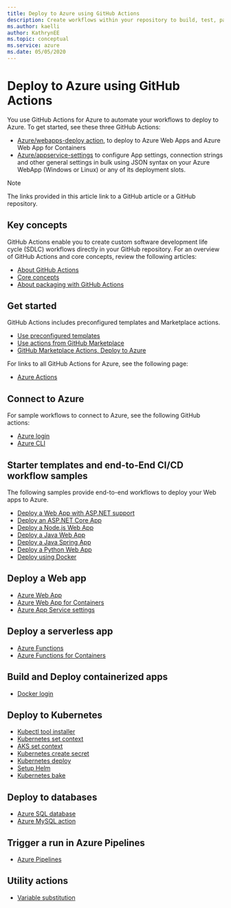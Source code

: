 ```yaml
---
title: Deploy to Azure using GitHub Actions
description: Create workflows within your repository to build, test, package, release and deploy to Azure. 
ms.author: kaelli
author: KathrynEE  
ms.topic: conceptual
ms.service: azure 
ms.date: 05/05/2020
---
```



# Deploy to Azure using GitHub Actions

You use GitHub Actions for Azure to automate your workflows to deploy to Azure. To get started, see these three GitHub Actions: 

- [Azure/webapps-deploy action](https://github.com/Azure/webapps-deploy), to deploy to Azure Web Apps and Azure Web App for Containers 
- [Azure/appservice-settings](https://github.com/Azure/appservice-settings) to configure App settings, connection strings and other general settings in bulk using JSON syntax on your Azure WebApp (Windows or Linux) or any of its deployment slots.

> [!NOTE]   
> The links provided in this article link to a GitHub article or a GitHub repository. 

## Key concepts

GitHub Actions enable you to create custom software development life cycle (SDLC) workflows directly in your GitHub repository. For an overview of GitHub Actions and core concepts, review the following articles: 

- [About GitHub Actions](https://help.github.com/actions/getting-started-with-github-actions/about-github-actions)
- [Core concepts ](https://help.github.com/actions/getting-started-with-github-actions/core-concepts-for-github-actions)
- [About packaging with GitHub Actions](https://help.github.com/en/actions/publishing-packages-with-github-actions/about-packaging-with-github-actions)

## Get started 

GitHub Actions includes preconfigured templates and Marketplace actions. 

- [Use preconfigured templates](https://help.github.com/actions/getting-started-with-github-actions/starting-with-preconfigured-workflow-templates)  
- [Use actions from GitHub Marketplace](https://help.github.com/en/actions/getting-started-with-github-actions/using-actions-from-github-marketplace)  
- [GitHub Marketplace Actions, Deploy to Azure](https://github.com/marketplace?type=actions&query=Azure)  
  
For links to all GitHub Actions for Azure, see the following page: 
   
- [Azure Actions](https://github.com/marketplace?query=Azure&type=actions)  

## Connect to Azure

For sample workflows to connect to Azure, see the following GitHub actions:  

- [Azure login](https://github.com/Azure/login)  
- [Azure CLI](https://github.com/Azure/CLI)  


## Starter templates and end-to-End CI/CD workflow samples 

The following samples provide end-to-end workflows to deploy your Web apps to Azure. 

- [Deploy a Web App with ASP.NET support](https://github.com/Azure-Samples/dotnet-sample)  
- [Deploy an ASP.NET Core App](https://github.com/Azure-Samples/dotnet_core_sample)  
- [Deploy a Node.js Web App](https://github.com/Azure-Samples/node_express-App)  
- [Deploy a Java Web App](https://github.com/Azure-Samples/java-spring-petclinic)  
- [Deploy a Java Spring App](https://github.com/Azure-Samples/Java-application-petstore-ee7)  
- [Deploy a Python Web App](https://github.com/Azure-Samples/pythonSample_thecatsaidno)  
- [Deploy using Docker](https://github.com/Azure-Samples/Node_express_container)  


## Deploy a Web app

- [Azure Web App](https://github.com/Azure/webapps-deploy)  
- [Azure Web App for Containers](https://github.com/Azure/webapps-container-deploy)  
- [Azure App Service settings](https://github.com/Azure/appservice-settings)  

## Deploy a serverless app

- [Azure Functions](https://github.com/Azure/functions-action)  
- [Azure Functions for Containers](https://github.com/Azure/webapps-container-deploy)  
 
## Build and Deploy containerized apps

- [Docker login](https://github.com/Azure/docker-login)  

## Deploy to Kubernetes

- [Kubectl tool installer](https://github.com/Azure/setup-kubectl)  
- [Kubernetes set context](https://github.com/Azure/k8s-set-context)  
- [AKS set context](https://github.com/Azure/aks-set-context)  
- [Kubernetes create secret](https://github.com/Azure/k8s-create-secret)  
- [Kubernetes deploy](https://github.com/Azure/k8s-deploy)  
- [Setup Helm](https://github.com/Azure/setup-helm)  
- [Kubernetes bake](https://github.com/Azure/k8s-bake)  

## Deploy to databases

- [Azure SQL database](https://github.com/Azure/sql-action)  
- [Azure MySQL action](https://github.com/Azure/mysql-action)  

## Trigger a run in Azure Pipelines

- [Azure Pipelines](https://github.com/Azure/pipelines)  
 
## Utility actions

- [Variable substitution](https://github.com/Microsoft/variable-substitution) 